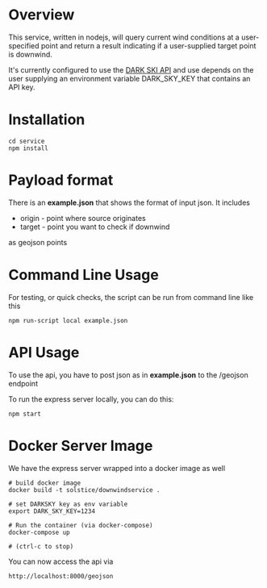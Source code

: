 # Overview
This service, written in nodejs, will query current wind conditions at a user-specified point
and return a result indicating if a user-supplied target point is downwind.

It's currently configured to use the [DARK SKI API](https://darksky.net/dev) and use depends
on the user supplying an environment variable DARK_SKY_KEY that contains an API key.

# Installation
```
cd service
npm install
```

# Payload format
There is an **example.json** that shows the format of input json.
It includes

- origin - point where source originates
- target - point you want to check if downwind

as geojson points

# Command Line Usage
For testing, or quick checks, the script can be run from command line like this
```
npm run-script local example.json
```

# API Usage
To use the api, you have to post json as in **example.json** to the /geojson endpoint

To run the express server locally, you can do this:

```
npm start
```

# Docker Server Image
We have the express server wrapped into a docker image as well

```
# build docker image
docker build -t solstice/downwindservice .

# set DARKSKY key as env variable
export DARK_SKY_KEY=1234

# Run the container (via docker-compose)
docker-compose up

# (ctrl-c to stop)
```

You can now access the api via 
```
http://localhost:8000/geojson
```